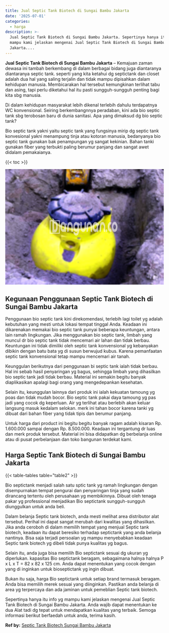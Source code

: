 ```yaml
---
title: Jual Septic Tank Biotech di Sungai Bambu Jakarta
date: '2025-07-01'
categories:
  - harga
description: >-
  Jual Septic Tank Biotech di Sungai Bambu Jakarta. Sepertinya hanya itu info yg
  mampu kami jelaskan mengenai Jual Septic Tank Biotech di Sungai Bambu
  Jakarta....
---
```


**Jual Septic Tank Biotech di Sungai Bambu Jakarta** – Kemajuan zaman dewasa ini tambah berkembang di dalam berbagai bidang juga diantaranya diantaranya septic tank. seperti yang kita ketahui dg septictank dan closet adalah dua hal yang saling terjalin dan tidak mampu dipisahkan dalam kehidupan manusia. Membicarakan hal tersebut kemungkinan terlihat tabu dan asing, tapi perlu diketahui hal itu pasti sungguh-sungguh penting bagi kita sbg manusia.

Di dalam kehidupan masyarakat lebih dikenal terlebih dahulu terdapatnya WC konvensional. Seiring berkembangnnya peradaban, kini ada bio septic tank sbg terobosan baru di dunia sanitasi. Apa yang dimaksud dg bio septic tank?

Bio septic tank yakni yaitu septic tank yang fungsinya mirip dg septic tank konvesional yakni menampung tinja atau kotoran manusia, bedanyanya bio septic tank gunakan bak penampungan yg sangat kekinian. Bahan tanki gunakan fiber yang terbukti paling berumur panjang dan sangat awet didalam pemakaianya.

{{< toc >}}

![Jual Septic Tank Biotech di Sungai Bambu Jakarta](/images/jual-bio-septictank-43.png)

## Kegunaan Penggunaan Septic Tank Biotech di Sungai Bambu Jakarta

Penggunaan bio septic tank kini direkomendasi, terlebih lagi toilet yg adalah kebutuhan yang mesti untuk lokasi tempat tinggal Anda. Keadaan ini dikarenakan memakai bio septic tank punyai beberapa keuntungan, antara lain ramah lingkungan. Jika menggunakan bio septic tank, limbah yang muncul dr bio septic tank tidak mencemari air lahan dan tidak berbau. Keuntungan ini tidak dimiliki oleh septic tank konvensional yg kebanyakan dibikin dengan batu bata yg di susun berwujud kubus. Karena pemanfaatan septic tank konvensional tetap mampu mencemari air tanah.

Keunggulan berikutnya dari penggunaan bi septic tank ialah tidak berbau. Hal ini sebab hasil penyaringan yg bagus, sehingga limbah yang dihasilkan bio septic tank jadi tidak berbau. Material ini semakin begitu banyak diaplikasikan apalagi bagi orang yang mengedepankan kesehatan.

Selain itu, keunggulan lainnya dari produk ini ialah kekuatan tamoung yg poas dan tidak mudah bocor. Bio septic tank pakai daya tamoung yg pas jadi yang cocok dg keperluan. Air yg terlihat atau berlebih akan keluar langsung masuk kedalam selokan. merk ini tahan bocor karena tanki yg dibuat dari bahan fiber yang tidak tipis dan berumur panjang.

Untuk harga dari product ini begitu begitu banyak ragam adalah kisaran Rp. 1.600.000 sampai dengan Rp. 8.500.000. Keadaan ini tergantung dr luas dan merk produk tersebut. Material ini bisa didapatkan dg berbelanja online atau di pusat perbelanjaan dan toko bangunan terdekat kami.

## Harga Septic Tank Biotech di Sungai Bambu Jakarta

{{< table-tables table="table2" >}}

Bio septictank menjadi salah satu sptic tank yg ramah lingkungan dengan disempurnakan tempat pengurai dan penyaringan tinja yang sudah dirancang tertentu oleh perusahaan yg membikinnya. Dibuat oleh tenaga pakar yg professional menjadikan Bio septictank sungguh-sungguh diunggulkan untuk anda beli.

Dalam belanja Septic tank biotech, anda mesti melihat area distributor alat tersebut. Perihal ini dapat sangat merubah dari kwalitas yang dihasilkan. Jika anda ceroboh di dalam memilih tempat yang menjual Septic tank biotech, keadaan itu dapat beresiko terhadap septictank yang anda belanja nantinya. Bisa saja terjadi persoalan yg mampu menyebabkan keadaan Septic tank biotech yg dibeli tidak punya kualitas yg bagus.

Selain itu, anda juga bisa memilih Bio septictank sesuai dg ukuran yg diperlukan. kapasitas Bio septictank beragam, sebagaimana halnya halnya P x L x T = 82 x 82 x 125 cm. Anda dapat menentukan yang cocok dengan yang di inginkan untuk bioseptictank yg ingin dibuat.

Bukan itu saja, harga Bio septictank untuk setiap brand termasuk beragam. Anda bisa memilih merek sesuai yang diinginkan. Pastikan anda belanja di area yg terpercaya dan ada jaminan untuk pemeblian Septic tank biotech.

Sepertinya hanya itu info yg mampu kami jelaskan mengenai Jual Septic Tank Biotech di Sungai Bambu Jakarta. Anda wajib dapat menentukan ke dua Alat tadi dg tepat untuk mendapatkan kualitas yang terbaik. Semoga informasi berikut berfaedah untuk anda, terima kasih.

**Ref by:** [Septic Tank Biotech Sungai Bambu Jakarta](https://id.wikipedia.org/wiki/Septic)
